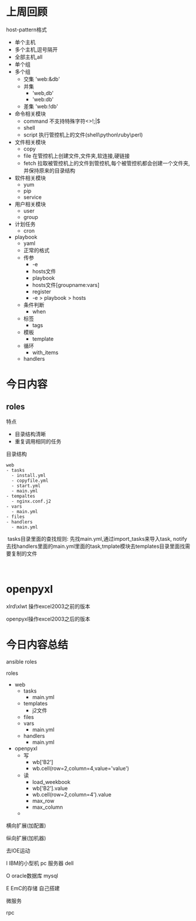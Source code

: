 #  上周回顾

host-pattern格式

- 单个主机
- 多个主机,逗号隔开
- 全部主机,all
- 单个组
- 多个组
  - 交集 'web:&db'
  - 并集
    - 'web,db'
    - 'web:db'
  - 差集 'web:!db'
- 命令相关模块
  - command  不支持特殊字符<>!;|$
  - shell
  - script 执行管控机上的文件(shell\python\ruby\perl)
- 文件相关模块
  - copy
  - file   在管控机上创建文件,文件夹,软连接,硬链接
  - fetch 拉取被管控机上的文件到管控机,每个被管控机都会创建一个文件夹,并保持原来的目录结构
- 软件相关模块
  - yum
  - pip
  - service
- 用户相关模块
  - user
  - group
- 计划任务
  - cron
- playbook
  - yaml
  - 正常的格式
  - 传参
    - -e
    - hosts文件
    - playbook
    - hosts文件[groupname:vars]
    - register
    - -e > playbook > hosts
  - 条件判断
    - when
  - 标签
    - tags
  - 模板
    - template
  - 循环
    - with_items
  - handlers

# 今日内容

## roles

特点

- 目录结构清晰
- 重复调用相同的任务

目录结构

```shell
web
- tasks
  - install.yml
  - copyfile.yml
  - start.yml
  - main.yml
- tempaltes
  - nginx.conf.j2
- vars
  - main.yml
- files
- handlers
  - main.yml
```

​      tasks目录里面的查找规则: 先找main.yml,通过import_tasks来导入task, notify去找handlers里面的main.yml里面的task,tmplate模块去templates目录里面找需要复制的文件



​     



# openpyxl

xlrd\xlwt 操作excel2003之前的版本

openpyxl操作excel2003之后的版本







# 今日内容总结

ansible roles

roles

- web
  - tasks
    - main.yml
  - templates
    - j2文件
  - files
  - vars
    - main.yml
  - handlers
    - main.yml
- openpyxl
  - 写
    - wb['B2']
    - wb.cell(row=2,column=4,value='value')
  - 读
    - load_weekbook
    - wb['B2'].value
    - wb.cell(row=2,column=4').value
    - max_row
    - max_column
  - 







横向扩展(加配置)

纵向扩展(加机器)





去IOE运动

I IBM的小型机     pc 服务器 dell

O oracle数据库   mysql

E EmC的存储      自己搭建





微服务

rpc

